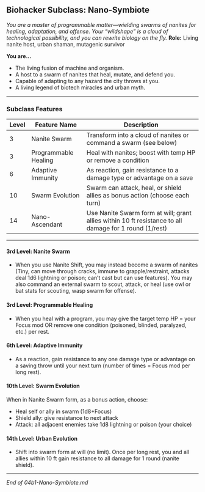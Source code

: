## Biohacker Subclass: Nano-Symbiote
_You are a master of programmable matter—wielding swarms of nanites for healing, adaptation, and offense. Your “wildshape” is a cloud of technological possibility, and you can rewrite biology on the fly._
**Role:** Living nanite host, urban shaman, mutagenic survivor

**You are...**

- The living fusion of machine and organism.
- A host to a swarm of nanites that heal, mutate, and defend you.
- Capable of adapting to any hazard the city throws at you.
- A living legend of biotech miracles and urban myth.

---

### Subclass Features

| Level | Feature Name         | Description                                                                                            |
| ----- | -------------------- | ------------------------------------------------------------------------------------------------------ |
| 3     | Nanite Swarm         | Transform into a cloud of nanites or command a swarm (see below)                                       |
| 3     | Programmable Healing | Heal with nanites; boost with temp HP or remove a condition                                            |
| 6     | Adaptive Immunity    | As reaction, gain resistance to a damage type or advantage on a save                                   |
| 10    | Swarm Evolution      | Swarm can attack, heal, or shield allies as bonus action (choose each turn)                            |
| 14    | Nano-Ascendant       | Use Nanite Swarm form at will; grant allies within 10 ft resistance to all damage for 1 round (1/rest) |

---

#### 3rd Level: Nanite Swarm

- When you use Nanite Shift, you may instead become a swarm of nanites (Tiny, can move through cracks, immune to grapple/restraint, attacks deal 1d6 lightning or poison; can’t cast but can use features). You may also command an external swarm to scout, attack, or heal (use owl or bat stats for scouting, wasp swarm for offense).
#### 3rd Level: Programmable Healing

- When you heal with a program, you may give the target temp HP = your Focus mod OR remove one condition (poisoned, blinded, paralyzed, etc.) per rest.

#### 6th Level: Adaptive Immunity

- As a reaction, gain resistance to any one damage type or advantage on a saving throw until your next turn (number of times = Focus mod per long rest).

#### 10th Level: Swarm Evolution

When in Nanite Swarm form, as a bonus action, choose:

- Heal self or ally in swarm (1d8+Focus)
- Shield ally: give resistance to next attack
- Attack: all adjacent enemies take 1d8 lightning or poison (your choice)

#### 14th Level: Urban Evolution

- Shift into swarm form at will (no limit). Once per long rest, you and all allies within 10 ft gain resistance to all damage for 1 round (nanite shield).

---

_End of 04b1-Nano-Symbiote.md_